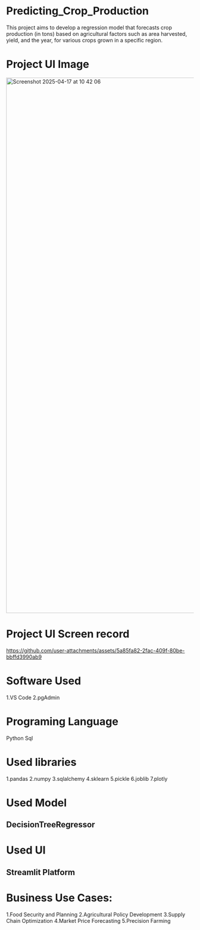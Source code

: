# Predicting_Crop_Production

This project aims to develop a regression model that forecasts crop production (in tons) based on agricultural factors such as area harvested, yield, and the year, for various crops grown in a specific region.


# Project UI Image

<img width="1436" alt="Screenshot 2025-04-17 at 10 42 06" src="https://github.com/user-attachments/assets/c318e462-345f-4387-a56c-e55a465c5b06" />

# Project UI Screen record

https://github.com/user-attachments/assets/5a85fa82-2fac-409f-80be-bbffd3990ab9

# Software Used

1.VS Code
2.pgAdmin

# Programing Language
Python
Sql

# Used libraries
1.pandas
2.numpy
3.sqlalchemy
4.sklearn
5.pickle
6.joblib
7.plotly

# Used Model
## DecisionTreeRegressor

# Used UI
## Streamlit Platform

# Business Use Cases:

1.Food Security and Planning
2.Agricultural Policy Development
3.Supply Chain Optimization
4.Market Price Forecasting
5.Precision Farming
